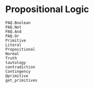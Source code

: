 
# Propositional Logic

```@docs
PAQ.Boolean
PAQ.Not
PAQ.And
PAQ.Or
Primitive
Literal
Propositional
Normal
Truth
tautology
contradiction
Contingency
@primitive
get_primitives
```
